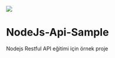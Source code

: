 ![](https://miro.medium.com/max/2560/1*MuVcoMPyJcq8G4qf5s3HGQ.png)

# NodeJs-Api-Sample
Nodejs Restful API eğitimi için örnek proje
